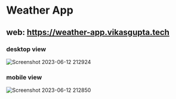 # Weather App

## web: https://weather-app.vikasgupta.tech

### desktop view
![Screenshot 2023-06-12 212924](https://github.com/vikasgupta2/WeatherApp/assets/108712932/9f29bd75-6e85-4381-9415-afaa85107447)


### mobile view


![Screenshot 2023-06-12 212850](https://github.com/vikasgupta2/WeatherApp/assets/108712932/af21ca6a-f0eb-40a2-bbc2-d41bbec2f59a)
